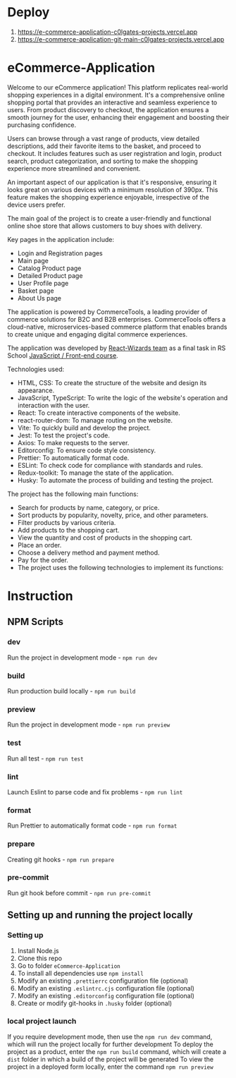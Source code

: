# Deploy

1. https://e-commerce-application-c0lgates-projects.vercel.app
2. https://e-commerce-application-git-main-c0lgates-projects.vercel.app

# eCommerce-Application

Welcome to our eCommerce application! This platform replicates real-world shopping experiences in a digital environment. It's a comprehensive online shopping portal that provides an interactive and seamless experience to users. From product discovery to checkout, the application ensures a smooth journey for the user, enhancing their engagement and boosting their purchasing confidence.

Users can browse through a vast range of products, view detailed descriptions, add their favorite items to the basket, and proceed to checkout. It includes features such as user registration and login, product search, product categorization, and sorting to make the shopping experience more streamlined and convenient.

An important aspect of our application is that it's responsive, ensuring it looks great on various devices with a minimum resolution of 390px. This feature makes the shopping experience enjoyable, irrespective of the device users prefer.

The main goal of the project is to create a user-friendly and functional online shoe store that allows customers to buy shoes with delivery.

Key pages in the application include:

- Login and Registration pages
- Main page
- Catalog Product page
- Detailed Product page
- User Profile page
- Basket page
- About Us page

The application is powered by CommerceTools, a leading provider of commerce solutions for B2C and B2B enterprises. CommerceTools offers a cloud-native, microservices-based commerce platform that enables brands to create unique and engaging digital commerce experiences.

The application was developed by [React-Wizards team](https://github.com/orgs/React-Wizards/teams/rss-school-react-wizards) as a final task in RS School [JavaScript / Front-end course](https://rs.school/courses/javascript-mentoring-program).

Technologies used:

- HTML, CSS: To create the structure of the website and design its appearance.
- JavaScript, TypeScript: To write the logic of the website's operation and interaction with the user.
- React: To create interactive components of the website.
- react-router-dom: To manage routing on the website.
- Vite: To quickly build and develop the project.
- Jest: To test the project's code.
- Axios: To make requests to the server.
- Editorconfig: To ensure code style consistency.
- Prettier: To automatically format code.
- ESLint: To check code for compliance with standards and rules.
- Redux-toolkit: To manage the state of the application.
- Husky: To automate the process of building and testing the project.

The project has the following main functions:

- Search for products by name, category, or price.
- Sort products by popularity, novelty, price, and other parameters.
- Filter products by various criteria.
- Add products to the shopping cart.
- View the quantity and cost of products in the shopping cart.
- Place an order.
- Choose a delivery method and payment method.
- Pay for the order.
- The project uses the following technologies to implement its functions:

# Instruction

## NPM Scripts

### dev

Run the project in development mode - `npm run dev`

### build

Run production build locally - `npm run build`

### preview

Run the project in development mode - `npm run preview`

### test

Run all test - `npm run test`

### lint

Launch Eslint to parse code and fix problems - `npm run lint`

### format

Run Prettier to automatically format code - `npm run format`

### prepare

Creating git hooks - `npm run prepare`

### pre-commit

Run git hook before commit - `npm run pre-commit`

## Setting up and running the project locally

### Setting up

1. Install Node.js
2. Clone this repo
3. Go to folder `eCommerce-Application`
4. To install all dependencies use `npm install`
5. Modify an existing `.prettierrc` configuration file (optional)
6. Modify an existing `.eslintrc.cjs` configuration file (optional)
7. Modify an existing `.editorconfig` configuration file (optional)
8. Create or modify git-hooks in `.husky` folder (optional)

### local project launch

If you require development mode, then use the `npm run dev` command, which will run the project locally for further development
To deploy the project as a product, enter the `npm run build` command, which will create a `dist` folder in which a build of the project will be generated
To view the project in a deployed form locally, enter the command `npm run preview`
